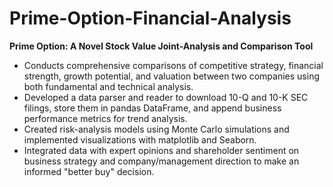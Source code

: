 # Prime-Option-Financial-Analysis

**Prime Option: A Novel Stock Value Joint-Analysis and Comparison Tool**

* Conducts comprehensive comparisons of competitive strategy, financial strength, growth potential, and valuation between two companies using both fundamental and technical analysis.
* Developed a data parser and reader to download 10-Q and 10-K SEC filings, store them in pandas DataFrame, and append business performance metrics for trend analysis.
* Created risk-analysis models using Monte Carlo simulations and implemented visualizations with matplotlib and Seaborn.
* Integrated data with expert opinions and shareholder sentiment on business strategy and company/management direction to make an informed "better buy" decision.
